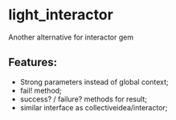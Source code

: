 # light_interactor
Another alternative for interactor gem

## Features:
- Strong parameters instead of global context;
- fail! method;
- success? / failure? methods for result;
- similar interface as collectiveidea/interactor;
